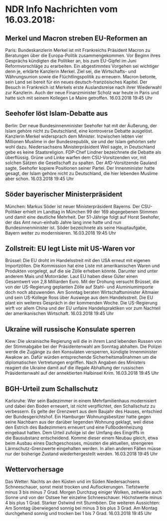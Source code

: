 # NDR Info Nachrichten vom 16.03.2018:


## Merkel und Macron streben EU-Reformen an
Paris: Bundeskanzlerin Merkel ist mit Frankreichs Präsident Macron zu Beratungen über die Europa-Politik zusammengekommen. Vor Beginn ihres Gesprächs kündigten die Politiker an, bis zum EU-Gipfel im Juni Reformvorschläge zu erarbeiten. Ein abgestimmtes Vorgehen sei wichtiger denn je, erklärte Kanzlerin Merkel. Ziel sei, die Wirtschafts- und Währungsunion sowie die Flüchtlingspolitik zu erneuern. Macron betonte, sein Land sei bereit für ein neues deutsch-französisches Kapitel. Der Besuch in Frankreich ist Merkels erste Auslandsreise nach ihrer Wiederwahl zur Kanzlerin. Auch der neue Finanzminister Scholz war heute in Paris und hatte sich mit seinem Kollegen Le Maire getroffen. 16.03.2018 19:45 Uhr 

## Seehofer löst Islam-Debatte aus
Berlin: Der neue Bundesinnenminister Seehofer hat mit der Äußerung, der Islam gehöre nicht zu Deutschland, eine kontroverse Debatte ausgelöst. Kanzlerin Merkel widersprach dem Minister. Inzwischen lebten vier Millionen Muslime in der Bundesrepublik, sie und der Islam gehörten sehr wohl dazu. Niedersachsens Ministerpräsident Weil sagte, in Deutschland gebe es keine Staatsreligion. FDP-Chef Lindner bezeichnete die Debatte als überflüssig. Grüne und Linke warfen dem CSU-Vorsitzenden vor, mit solchen Sätzen die Gesellschaft zu spalten. Der AfD-Vorsitzende Gauland sagte, Seehofer kopiere Positionen seiner Partei. Der Innenminister hatte gesagt, der Islam gehöre nicht zu Deutschland, die hier lebenden Muslime aber schon. 16.03.2018 19:45 Uhr 

## Söder bayerischer Ministerpräsident
München:	Markus Söder ist neuer Ministerpräsident Bayerns. Der CSU-Politiker erhielt im Landtag in München 99 der 169 abgegebenen Stimmen und damit eine deutliche Mehrheit. Der 51-Jährige folgt auf Horst Seehofer, der das Amt neun-einhalb Jahre lang inne hatte und nun Bundesinnenminister ist. Söder bezeichnete als seine Hauptaufgabe, Bayern weiter zu modernisieren. 16.03.2018 19:45 Uhr 

## Zollstreit: EU legt Liste mit US-Waren vor
Brüssel: Die EU droht im Handelsstreit mit den USA erneut mit eigenen Importzöllen. Die Kommission hat eine Liste mit amerikanischen Waren und Produkten vorgelegt, auf die sie Zölle erheben könnte. Darunter sind unter anderem Mais und Motorräder. Laut EU haben diese Güter einen Gesamtwert von 2,8 Milliarden Euro. Mit der Drohung versucht Brüssel, die von der US-Regierung geplanten Zölle auf Stahl- und Aluminiumimporte doch noch abzuwenden. Am Sonntag beraten Wirtschaftsminister Altmaier und sein US-Kollege Ross über Auswege aus dem Handelsstreit. Die EU plant ein weiteres Gespräch in der kommenden Woche. Die US-Regierung wirft vor allem China und der EU unfaire Handelspraktiken vor zum Nachteil der amerikanischen Wirtschaft. 16.03.2018 19:45 Uhr 

## Ukraine will russische Konsulate sperren
Kiew: Die ukrainische Regierung will die in ihrem Land lebenden Russen von der Stimmabgabe bei der Präsidentenwahl am Sonntag abhalten. Die Polizei werde die Zugänge zu den Konsulaten versperren, kündigte Innenminister Awakow an. Dafür würden entsprechende Sicherheitsmaßnahmen um die diplomatischen Vertretungen ergriffen. Nach Angaben des Ministers reagiert die Ukraine damit auf die illegale Abhaltung der russischen Präsidentenwahl auf der annektierten Halbinsel Krim. 16.03.2018 19:45 Uhr 

## BGH-Urteil zum Schallschutz
Karlsruhe: Wer sein Badezimmer in einem Mehrfamilienhaus modernisiert und dabei den Boden erneuert, ist nicht verpflichtet, den Schallschutz zu verbessern. Es gelte der Grenzwert aus dem Baujahr des Hauses, entschied der Bundesgerichtshof. Ein Hamburger Wohnungsbesitzer hatte gegen seine Nachbarn aus der darüber liegenden Wohnung geklagt, weil diese den Estrich des Badezimmers erneuert und eine Fußbodenheizung eingebaut hatten. Dem Urteil zufolge ist der Umfang des Eingriffs in die Bausubstanz entscheidend. Komme dieser einem Neubau gleich, etwa beim Ausbau eines Dachgeschosses, müssten die aktuellen, strengeren Lärmschutz-Grenzwerte eingehalten werden. In allen anderen Fällen müsse nur der bisherige Zustand wiederhergestellt werden. 16.03.2018 19:45 Uhr 

## Wettervorhersage
Das Wetter:
Nachts an den Küsten und im Süden Niedersachsens Schneeschauer, sonst meist trocken und Auflockerungen. Tiefstwerte minus 3 bis minus 7 Grad. Morgen Durchzug einiger Wolken, zeitweise auch Sonne und von der Ostsee her einzelne Schneeschauer. Höchstwerte minus 4 bis plus 1 Grad. Starker Ostwind mit Sturmböen. Die weiteren Aussichten: Am Sonntag überwiegend sonnig bei minus 3 bis plus 3 Grad. Am Montag durchgehend sonnig und trocken bei 1 bis 7 Grad. 16.03.2018 19:45 Uhr 
